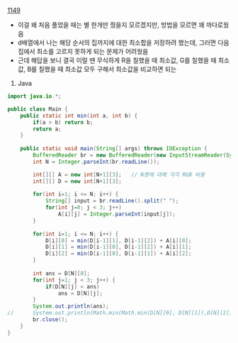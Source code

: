 [1149](https://www.acmicpc.net/problem/1149)

- 이걸 왜 처음 풀었을 때는 별 한개만 줬을지 모르겠지만, 방법을 모르면 꽤 까다로웠음
- d배열에서 나는 해당 순서의 집까지에 대한 최소합을 저장하려 했는데, 그러면 다음 집에서 최소를 고르지 못하게 되는 문제가 어려웠음
- 근데 해답을 보니 결국 이럴 땐 무식하게 R을 칠했을 때 최소값, G를 칠했을 때 최소값, B를 칠했을 때 최소값 모두 구해서 최소값을 비교하면 되는 

1. Java
```java
import java.io.*;

public class Main {
	public static int min(int a, int b) {
		if(a > b) return b;
		return a;
	}
	
	public static void main(String[] args) throws IOException {
		BufferedReader br = new BufferedReader(new InputStreamReader(System.in));
		int N = Integer.parseInt(br.readLine());

		int[][] A = new int[N+1][3];   // N명에 대해 각각 RGB 비용
		int[][] D = new int[N+1][3];
		
		for(int i=1; i <= N; i++) {
			String[] input = br.readLine().split(" ");
			for(int j=0; j < 3; j++)
				A[i][j] = Integer.parseInt(input[j]);
		}
		
		for(int i=1; i <= N; i++) {
			D[i][0] = min(D[i-1][1], D[i-1][2]) + A[i][0];
			D[i][1] = min(D[i-1][0], D[i-1][2]) + A[i][1];
			D[i][2] = min(D[i-1][0], D[i-1][1]) + A[i][2];
		}
		
		int ans = D[N][0];
		for(int j=1; j < 3; j++) {
			if(D[N][j] < ans)
				ans = D[N][j];
		}
		System.out.println(ans);
//		System.out.println(Math.min(Math.min(D[N][0], D[N][1]),D[N][2])); <-- 출력 한 줄로 정리 가능!
		br.close();
	}
}
```

